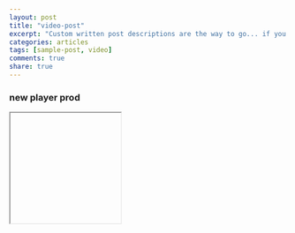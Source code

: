 ```yaml
---
layout: post
title: "video-post"
excerpt: "Custom written post descriptions are the way to go... if you're not lazy."
categories: articles
tags: [sample-post, video]
comments: true
share: true
---
```

###   new player prod
<iframe width="200" height="200" scrolling="yes">
 <br>
<div class="apester-media" data-media-id="5b4cc87a96df425d0cb00521" data-player="true"
 height="512"></div><script async src="https://static.apester.com/js/sdk/latest/apester-javascript-sdk.min.js"></script>
 <br>
</iframe>

<script>(function(d,s,id){var js,fjs=d.getElementsByTagName(s)[0];if(d.getElementById(id))return;js=d.createElement(s);js.id=id;js.src='https://embed.playbuzz.com/sdk.js';fjs.parentNode.insertBefore(js,fjs);}(document,'script','playbuzz-sdk'));</script>
<div class="playbuzz" data-id="4cd61eb1-1656-41af-9641-59cab196d812" data-show-share="false" data-show-info="false"></div>
